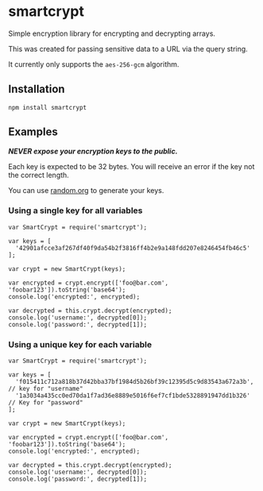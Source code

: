 # smartcrypt

Simple encryption library for encrypting and decrypting arrays.

This was created for passing sensitive data to a URL via the query string.

It currently only supports the `aes-256-gcm` algorithm.

## Installation

```
npm install smartcrypt
```

## Examples

***NEVER expose your encryption keys to the public.***

Each key is expected to be 32 bytes. You will receive an error if the key not the correct length.

You can use [random.org](https://www.random.org/bytes/) to generate your keys.

### Using a single key for all variables

```
var SmartCrypt = require('smartcrypt');

var keys = [
  '42901afcce3af267df40f9da54b2f3816ff4b2e9a148fdd207e8246454fb46c5'
];

var crypt = new SmartCrypt(keys);

var encrypted = crypt.encrypt(['foo@bar.com', 'foobar123']).toString('base64');
console.log('encrypted:', encrypted);

var decrypted = this.crypt.decrypt(encrypted);
console.log('username:', decrypted[0]);
console.log('password:', decrypted[1]);
```

### Using a unique key for each variable

```
var SmartCrypt = require('smartcrypt');

var keys = [
  'f015411c712a818b37d42bba37bf1984d5b26bf39c12395d5c9d83543a672a3b', // key for "username"
  '1a3034a435cc0ed70da1f7ad36e8889e5016f6ef7cf1bde5328891947dd1b326'  // Key for "password"
];

var crypt = new SmartCrypt(keys);

var encrypted = crypt.encrypt(['foo@bar.com', 'foobar123']).toString('base64');
console.log('encrypted:', encrypted);

var decrypted = this.crypt.decrypt(encrypted);
console.log('username:', decrypted[0]);
console.log('password:', decrypted[1]);
```
